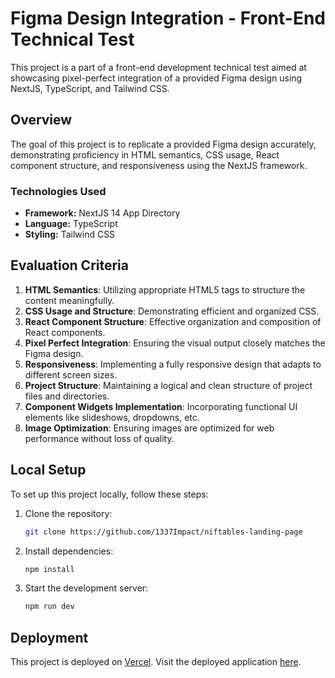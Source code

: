 # Figma Design Integration - Front-End Technical Test

This project is a part of a front-end development technical test aimed at showcasing pixel-perfect integration of a provided Figma design using NextJS, TypeScript, and Tailwind CSS.

## Overview

The goal of this project is to replicate a provided Figma design accurately, demonstrating proficiency in HTML semantics, CSS usage, React component structure, and responsiveness using the NextJS framework.

### Technologies Used

- **Framework:** NextJS 14 App Directory
- **Language:** TypeScript
- **Styling:** Tailwind CSS

## Evaluation Criteria

1. **HTML Semantics**: Utilizing appropriate HTML5 tags to structure the content meaningfully.
2. **CSS Usage and Structure**: Demonstrating efficient and organized CSS.
3. **React Component Structure**: Effective organization and composition of React components.
4. **Pixel Perfect Integration**: Ensuring the visual output closely matches the Figma design.
5. **Responsiveness**: Implementing a fully responsive design that adapts to different screen sizes.
6. **Project Structure**: Maintaining a logical and clean structure of project files and directories.
7. **Component Widgets Implementation**: Incorporating functional UI elements like slideshows, dropdowns, etc.
8. **Image Optimization**: Ensuring images are optimized for web performance without loss of quality.

## Local Setup

To set up this project locally, follow these steps:

1. Clone the repository:
   ```bash
   git clone https://github.com/1337Impact/niftables-landing-page
1. Install dependencies:
   ```bash
   npm install
1. Start the development server:
   ```bash
   npm run dev

## Deployment

This project is deployed on [Vercel](https://vercel.com/). Visit the deployed application [here](https://your-deployed-application-url).
